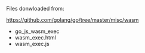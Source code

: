 Files donwloaded from:

https://github.com/golang/go/tree/master/misc/wasm

* go_js_wasm_exec
* wasm_exec.html
* wasm_exec.js
